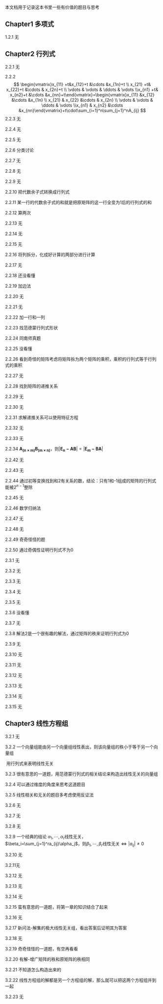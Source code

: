 本文档用于记录这本书里一些有价值的题目与思考

## Chapter1 多项式

1.2.1 无

## Chapter2 行列式

2.2.1 无

2.2.2 
$$
\begin{vmatrix}x_{11} +t&x_{12}+t &\cdots &x_{1n}+t \\ x_{21} +t& x_{22}+t &\cdots & x_{2n}+t \\ \vdots & \vdots & \ddots & \vdots \\x_{n1} +t& x_{n2}+t &\cdots &x_{nn}+t\end{vmatrix}=\begin{vmatrix}x_{11} &x_{12} &\cdots &x_{1n} \\ x_{21} & x_{22} &\cdots & x_{2n} \\ \vdots & \vdots & \ddots & \vdots \\x_{n1} & x_{n2} &\cdots &x_{nn}\end{vmatrix}+t\cdot\sum_{i=1}^n\sum_{j=1}^nA_{ij}
$$
2.2.3 无

2.2.4 无 

2.2.5 无

2.2.6 分类讨论

2.2.7 无

2.2.8 无

2.2.9 无

2.2.10 把代数余子式转换成行列式

2.2.11 某一行的代数余子式的和就是把原矩阵的这一行全变为1后的行列式的和

2.2.12 算两次

2.2.13 无

2.2.14 无

2.2.15 无

2.2.16 将列拆分，化成好计算的两部分进行计算

2.2.17 无

2.2.18 还没看懂

2.2.19 加边法

2.2.20 无

2.2.21 无

2.2.22 加一行和一列

2.2.23 找范德蒙行列式形状

2.2.24 同南师真题

2.2.25 没看懂

2.2.26 看到奇怪的矩阵考虑将矩阵拆为两个矩阵的乘积，乘积的行列式等于行列式的乘积

2.2.27 无

2.2.28 找到矩阵的递推关系

2.2.29 无

2.2.30 无

2.2.31 求解递推关系可以使用特征方程

2.2.32 无

2.2.33 无

2.2.34 $\mathbf{A_{(n\times m)}B_{(m\times n)}}$，则$|\mathbf{E_n-AB}|=|\mathbf{E_m-BA}|$



2.2.42 无

2.2.43 无

2.2.44 通过初等变换找到和2有关系的数，结论：只有1和-1组成的矩阵的行列式能被$2^{n-1}$整除

2.2.45 无

2.2.46 数学归纳法

2.2.47 无

2.2.48 无

2.2.49 奇奇怪怪的题

2.2.50 通过奇偶性证明行列式不为0

2.3.1 无

2.3.2 无

2.3.3 无

2.3.4 无

2.3.5 无

2.3.6 没看懂

2.3.7 无

2.3.8 解法2是一个很有趣的解法，通过矩阵的秩来证明行列式为0

2.3.9 无

2.3.10 无

2.3.11 无

2.3.12 无

2.3.13 无

2.3.14 无

2.3.15 无

## Chapter3 线性方程组

3.2.1 无

3.2.2 一个向量组能由另一个向量组线性表出，则该向量组的秩小于等于另一个向量组

​         用行列式来表明线性无关

3.2.3 很有意思的一道题，用范德蒙行列式的相关结论来构造出线性无关的向量组

3.2.4 可以通过维度的角度来思考这道题目

3.2.5 线性相关和无关的题目多考虑使用反证法

3.2.6 无

3.2.7 无

3.2.8 无

3.2.9 一个经典的结论 $\alpha_1,\cdots,\alpha_r$线性无关，$\beta_i=\sum_{j=1}^ra_{ij}\alpha_j$，则$\beta_1,\cdots,\beta_r$线性无关$\Leftrightarrow|a_{ij}|\ne0$

3.2.10 无

3.2.11无

3.2.12 无

3.2.13 无

3.2.14 无

3.2.15 蛮有意思的一道题，将第一章的知识结合了起来

3.2.16 无

3.2.17 新问法-解集的极大线性无关组，看出答案后证明其为答案

3.2.18 无

3.2.19 奇奇怪怪的一道题，有空再看看

3.2.20 有解-增广矩阵的秩和原矩阵的秩相同

3.2.21 不知道怎么构造出来的

3.2.22 线性方程组的解都是另一个方程组的解，那么就可以把这两个方程组并到一起

3.2.23 无


